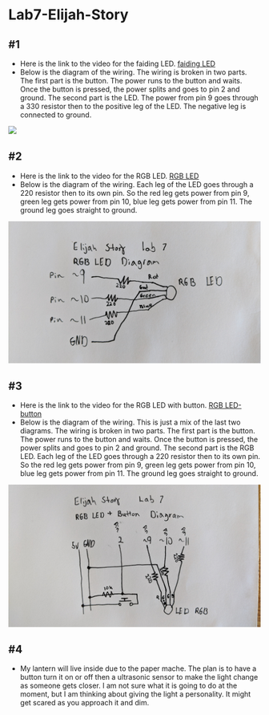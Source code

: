# Lab7-Elijah-Story

## #1
- Here is the link to the video for the faiding LED. [faiding LED](https://photos.app.goo.gl/Cgfohcgcq2TG97TQ7)
- Below is the diagram of the wiring. The wiring is broken in two parts. The first part is the button. The power runs to the button and waits. Once the button is pressed, the power splits and goes to pin 2 and ground. The second part is the LED. The power from pin 9 goes through a 330 resistor then to the positive leg of the LED. The negative leg is connected to ground.
<img src="images/fading-LED.jpg" width = 640>

## #2
- Here is the link to the video for the RGB LED. [RGB LED](https://photos.app.goo.gl/Uk6vkaXtYT1z8FRA9)
- Below is the diagram of the wiring. Each leg of the LED goes through a 220 resistor then to its own pin. So the red leg gets power from pin 9, green leg gets power from pin 10, blue leg gets power from pin 11. The ground leg goes straight to ground.
<img src="images/RGB.jpg" width = 640>

## #3
- Here is the link to the video for the RGB LED with button. [RGB LED-button](https://photos.app.goo.gl/8pnkSjHrcN99i7uE9)
- Below is the diagram of the wiring. This is just a mix of the last two diagrams. The wiring is broken in two parts. The first part is the button. The power runs to the button and waits. Once the button is pressed, the power splits and goes to pin 2 and ground. The second part is the RGB LED. Each leg of the LED goes through a 220 resistor then to its own pin. So the red leg gets power from pin 9, green leg gets power from pin 10, blue leg gets power from pin 11. The ground leg goes straight to ground.
<img src="images/RGB-Button.jpg" width = 640>

## #4
- My lantern will live inside due to the paper mache. The plan is to have a button turn it on or off then a ultrasonic sensor to make the light change as someone gets closer. I am not sure what it is going to do at the moment, but I am thinking about giving the light a personality. It might get scared as you approach it and dim.
